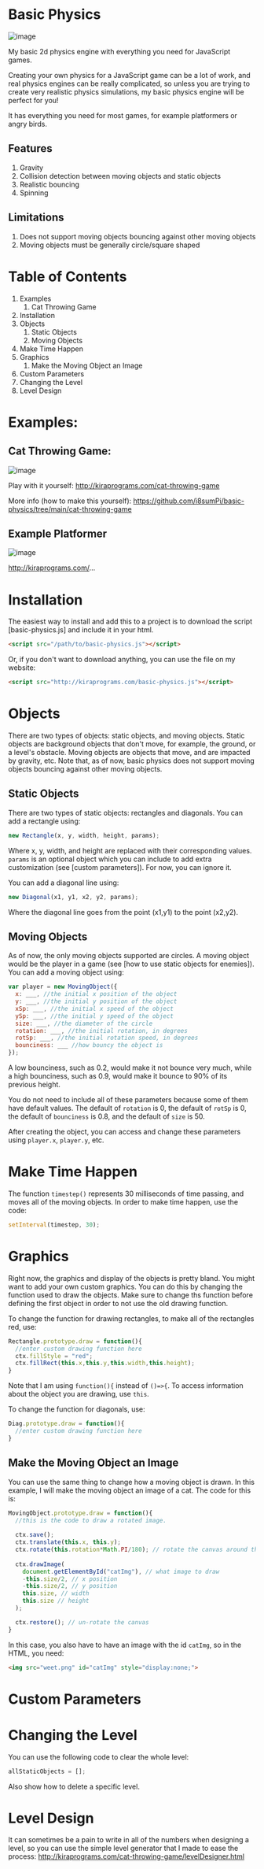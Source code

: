 # Basic Physics
![image](http://kiraprograms.com/cat-throwing-game/final-demo.gif)

My basic 2d physics engine with everything you need for JavaScript games.

Creating your own physics for a JavaScript game can be a lot of work, 
and real physics engines can be really complicated, 
so unless you are trying to create very realistic physics simulations, 
my basic physics engine will be perfect for you!

It has everything you need for most games, for example platformers or angry birds.

## Features
1. Gravity
2. Collision detection between moving objects and static objects
3. Realistic bouncing
4. Spinning

## Limitations
1. Does not support moving objects bouncing against other moving objects
2. Moving objects must be generally circle/square shaped


# Table of Contents
1. Examples
    1. Cat Throwing Game
3. Installation
4. Objects
    1. Static Objects
    2. Moving Objects
3. Make Time Happen
4. Graphics
    1. Make the Moving Object an Image
5. Custom Parameters
6. Changing the Level
7. Level Design


# Examples:
## Cat Throwing Game:
![image](http://kiraprograms.com/cat-throwing-game/final-demo.gif)

Play with it yourself: http://kiraprograms.com/cat-throwing-game

More info (how to make this yourself): https://github.com/i8sumPi/basic-physics/tree/main/cat-throwing-game

## Example Platformer
![image](...)

http://kiraprograms.com/...

# Installation
The easiest way to install and add this to a project is to download the script [basic-physics.js] and include it in your html.
```html
<script src="/path/to/basic-physics.js"></script>
```
Or, if you don't want to download anything, you can use the file on my website:
```html
<script src="http://kiraprograms.com/basic-physics.js"></script>
```

# Objects
There are two types of objects: static objects, and moving objects. Static objects are background objects that don't move, for example, the ground, or a level's obstacle. 
Moving objects are objects that move, and are impacted by gravity, etc. Note that, as of now, basic physics does not support moving objects bouncing against other moving objects.

## Static Objects
There are two types of static objects: rectangles and diagonals. You can add a rectangle using:
```js
new Rectangle(x, y, width, height, params);
```
Where x, y, width, and height are replaced with their corresponding values. `params` is an optional object which you can include to add extra customization (see [custom parameters]). For now, you can ignore it.

You can add a diagonal line using:
```js
new Diagonal(x1, y1, x2, y2, params);
```
Where the diagonal line goes from the point (x1,y1) to the point (x2,y2).

## Moving Objects
As of now, the only moving objects supported are circles. A moving object would be the player in a game (see [how to use static objects for enemies]). You can add a moving object using:
```js
var player = new MovingObject({
  x: ___, //the initial x position of the object
  y: ___, //the initial y position of the object
  xSp: ___, //the initial x speed of the object
  ySp: ___, //the initial y speed of the object
  size: ___, //the diameter of the circle
  rotation: ___, //the initial rotation, in degrees
  rotSp: ___, //the initial rotation speed, in degrees
  bounciness: ___ //how bouncy the object is
});
```
A low bounciness, such as 0.2, would make it not bounce very much, while a high bounciness, such as 0.9, would make it bounce to 90% of its previous height. 

You do not need to include all of these parameters because some of them have default values. The default of `rotation` is 0, the default of `rotSp` is 0, the default of `bounciness` is 0.8, and the default of `size` is 50.

After creating the object, you can access and change these parameters using `player.x`, `player.y`, etc.

# Make Time Happen
The function `timestep()` represents 30 milliseconds of time passing, and moves all of the moving objects. In order to make time happen, use the code:
```js
setInterval(timestep, 30);
```

# Graphics
Right now, the graphics and display of the objects is pretty bland. You might want to add your own custom graphics. You can do this by changing the function used to draw the objects. Make sure to change ths function before defining the first object in order to not use the old drawing function.

To change the function for drawing rectangles, to make all of the rectangles red, use:
```js
Rectangle.prototype.draw = function(){
  //enter custom drawing function here
  ctx.fillStyle = "red";
  ctx.fillRect(this.x,this.y,this.width,this.height);
}
```
Note that I am using `function(){` instead of `()=>{`. To access information about the object you are drawing, use `this`.

To change the function for diagonals, use:
```js
Diag.prototype.draw = function(){
  //enter custom drawing function here
}
```

## Make the Moving Object an Image
You can use the same thing to change how a moving object is drawn. In this example, I will make the moving object an image of a cat. The code for this is:
```js
MovingObject.prototype.draw = function(){
  //this is the code to draw a rotated image.
  
  ctx.save();
  ctx.translate(this.x, this.y);
  ctx.rotate(this.rotation*Math.PI/180); // rotate the canvas around the center, which is this.x and this.y
  
  ctx.drawImage(
    document.getElementById("catImg"), // what image to draw
    -this.size/2, // x position
    -this.size/2, // y position
    this.size, // width
    this.size // height
  );

  ctx.restore(); // un-rotate the canvas
}
```
In this case, you also have to have an image with the id `catImg`, so in the HTML, you need:
```html
<img src="weet.png" id="catImg" style="display:none;">
```

# Custom Parameters

# Changing the Level
You can use the following code to clear the whole level:
```js
allStaticObjects = [];
```
Also show how to delete a specific level.

# Level Design
It can sometimes be a pain to write in all of the numbers when designing a level, so you can use the simple level generator that I made to ease the process: http://kiraprograms.com/cat-throwing-game/levelDesigner.html
